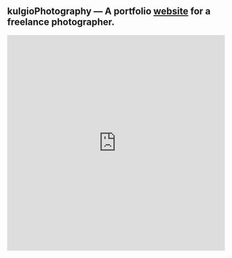 ## kulgioPhotography — A portfolio <a href="https://kulgio.000webhostapp.com">website</a> for a freelance photographer. 

<div  markdown="1"> <iframe src="https://kulgio.000webhostapp.com" width="100%" height="500" style="display:block;" frameborder="0" scrolling="yes"></iframe></div>
